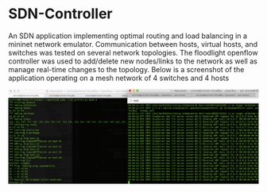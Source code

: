 # SDN-Controller
An SDN application implementing optimal routing and load balancing in a mininet network emulator. Communication between hosts, virtual hosts, and switches was tested on several network topologies. The floodlight openflow controller was used to add/delete new nodes/links to the network as well as manage real-time changes to the topology. Below is a screenshot of the application operating on a mesh network of 4 switches and 4 hosts


![alt tag](https://github.com/PyJava1984/SDN-Controller/blob/master/Picture1.png)
